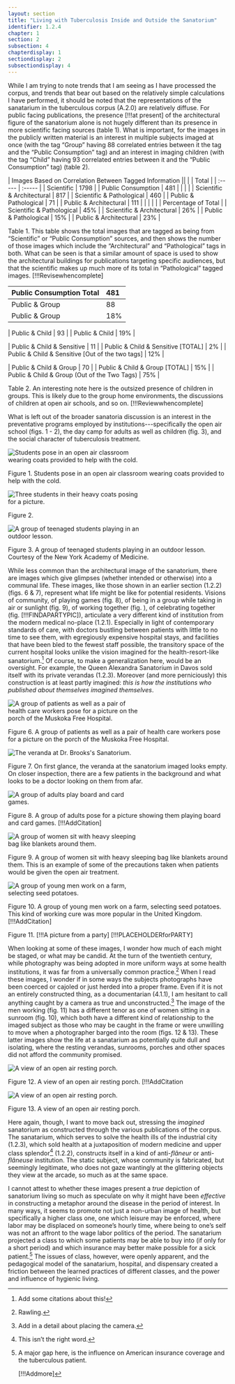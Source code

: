 ```yaml
---
layout: section
title: "Living with Tuberculosis Inside and Outside the Sanatorium"
identifier: 1.2.4
chapter: 1
section: 2
subsection: 4
chapterdisplay: 1
sectiondisplay: 2
subsectiondisplay: 4
---
```


While I am trying to note trends that I am seeing as I have processed the corpus, and trends that bear out based on the relatively simple calculations I have performed, it should be noted that the representations of the sanatarium in the tuberculous corpus (A.2.0) are relatively diffuse. For public facing publications, the presence [!!!at present] of the architectural figure of the sanatorium alone is not hugely different than its presence in more scientific facing sources (table 1). What is important, for the images in the publicly written material is an interest in multiple subjects imaged at once (with the tag “Group” having 88 correlated entries between it the tag and the “Public Consumption” tag) and an interest in imaging children (with the tag “Child” having 93 correlated entries between it and the “Public Consumption” tag) (table 2).

| Images Based on Correlation Between Tagged Information ||
|  | Total |
| :----- | :----- |
| Scientific | 1798 |
| Public Consumption | 481 |
|  |  |
| Scientific & Architectural | 817 |
| Scientific & Pathological | 460 |
| Public & Pathological | 71 |
| Public & Architectural | 111 |
|  |  |
|  | Percentage of Total |
| Scientific & Pathological | 45% |
| Scientific & Architectural | 26% |
| Public & Pathological | 15% |
| Public & Architectural | 23% |

Table 1.  This table shows the total images that are tagged as being from “Scientific” or “Public Consumption” sources, and then shows the number of those images which include the “Architectural” and “Pathological” tags in both. What can be seen is that a similar amount of space is used to show the architectural buildings for publications targeting specific audiences, but that the scientific makes up much more of its total in “Pathological” tagged images. [!!!Revisewhencomplete]

| Public Consumption Total | 481 |
| :----- | :----- |
| Public & Group | 88 |
| Public & Group | 18% |

| Public & Child | 93 |
| Public & Child | 19% |

| Public & Child & Sensitive | 11 |
| Public & Child & Sensitive [TOTAL] | 2% |
| Public & Child & Sensitive [Out of the two tags] | 12% |

| Public & Child & Group | 70 |
| Public & Child & Group [TOTAL] | 15% |
| Public & Child & Group (Out of the Two Tags) | 75% |

Table 2. An interesting note here is the outsized presence of children in groups. This is likely due to the group home environments, the discussions of children at open air schools, and so on. [!!!Reviewwhencomplete]

What is left out of the broader sanatoria discussion is an interest in the preventative programs employed by institutions---specifically the open air school (figs. 1 - 2), the day camp for adults as well as children (fig. 3), and the social character of tuberculosis treatment.

<img id="CityofChicagoMunicipalTub1-4_1917-1924_358" src="{{ site.baseurl }}/assets/items/CityofChicagoMunicipalTub1-4_1917-1924_358.jpg" alt="Students pose in an open air classroom wearing coats provided to help with the cold." style="max-width:60%;height:auto;">

Figure 1. Students pose in an open air classroom wearing coats provided to help with the cold.

<img id="CityofChicagoMunicipalTub1-4_1917-1924_440" src="{{ site.baseurl }}/assets/items/CityofChicagoMunicipalTub1-4_1917-1924_440.jpg" alt="Three students in their heavy coats posing for a picture." style="max-width:60%;height:auto;">

Figure 2.

<img id="Wooten_1926_0001_Cropped" src="{{ site.baseurl }}/assets/items/Wooten_1926_0001_Cropped.jpg" alt="A group of teenaged students playing in an outdoor lesson." style="max-width:60%;height:auto;">

Figure 3. A group of teenaged students playing in an outdoor lesson. Courtesy of the New York Academy of Medicine.

While less common than the architectural image of the sanatorium, there are images which give glimpses (whether intended or otherwise) into a communal life. These images, like those shown in an earlier section (1.2.2) (figs. 6 & 7), represent what life might be like for potential residents. Visions of community, of playing games (fig. 8), of being in a group while taking in air or sunlight (fig. 9), of working together (fig. ), of celebrating together (fig. [!!!FINDAPARTYPIC]), articulate a very different kind of institution from the modern medical no-place (1.2.1). Especially in light of contemporary standards of care, with doctors bustling between patients with little to no time to see them, with egregiously expensive hospital stays, and facilities that have been bled to the fewest staff possible, the transitory space of the current hospital looks unlike the vision imagined for the health-resort-like sanatorium.[^fn1] Of course, to make a generalization here, would be an oversight. For example, the Queen Alexandra Sanatorium in Davos sold itself with its private verandas (1.2.3). Moreover (and more perniciously) this construction is at least partly imagined: *this is how the institutions who published about themselves imagined themselves*.

<img id="Brandt_ADirectoryofInstitutionsa_1904_161b" src="{{ site.baseurl }}/assets/items/Brandt_ADirectoryofInstitutionsa_1904_161b.jpg" alt="A group of patients as well as a pair of health care workers pose for a picture on the porch of the Muskoka Free Hospital." style="max-width:60%;height:auto;">

Figure 6. A group of patients as well as a pair of health care workers pose for a picture on the porch of the Muskoka Free Hospital.

<img id="Brandt_ADirectoryofInstitutionsa_1904_55" src="{{ site.baseurl }}/assets/items/Brandt_ADirectoryofInstitutionsa_1904_55.jpg" alt="The veranda at Dr. Brooks's Sanatorium." style="max-width:60%;height:auto;">

Figure 7. On first glance, the veranda at the sanatorium imaged looks empty. On closer inspection, there are a few patients in the background and what looks to be a doctor looking on them from afar.

<img id="CharityOrganiza_HomeTreatmentofTuberculos_1908_10" src="{{ site.baseurl }}/assets/items/CharityOrganiza_HomeTreatmentofTuberculos_1908_10.jpg" alt="A group of adults play board and card games." style="max-width:60%;height:auto;">

Figure 8. A group of adults pose for a picture showing them playing board and card games. [!!!AddCitation]

<img id="TuberculosisATreatisebyAm_1909_175" src="{{ site.baseurl }}/assets/items/TuberculosisATreatisebyAm_1909_175.jpg" alt="A group of women sit with heavy sleeping bag like blankets around them." style="max-width:60%;height:auto;">

Figure 9. A group of women sit with heavy sleeping bag like blankets around them. This is an example of some of the precautions taken when patients would be given the open air treatment.

<img id="TheControlandEradicationo_1911_224" src="{{ site.baseurl }}/assets/items/TheControlandEradicationo_1911_224.jpg" alt="A group of young men work on a farm, selecting seed potatoes." style="max-width:60%;height:auto;">

Figure 10. A group of young men work on a farm, selecting seed potatoes. This kind of working cure was more popular in the United Kingdom. [!!!AddCitation]

Figure 11. [!!!A picture from a party] [!!!PLACEHOLDERforPARTY]

When looking at some of these images, I wonder how much of each might be staged, or what may be candid. At the turn of the twentieth century, while photography was being adopted in more uniform ways at some health institutions, it was far from a universally common practice.[^fn2] When I read these images, I wonder if in some ways the subjects photographs have been coerced or cajoled or just herded into a proper frame. Even if it is not an entirely constructed thing, as a documentarian (4.1.1), I am hesitant to call anything caught by a camera as true and unconstructed.[^fn3] The image of the men working (fig. 11) has a different tenor as one of women sitting in a sunroom (fig. 10), which both have a different kind of relationship to the imaged subject as those who may be caught in the frame or were unwilling to move when a photographer barged into the room (figs. 12 & 13). These latter images show the life at a sanatarium as potentially quite dull and isolating, where the resting verandas, sunrooms, porches and other spaces did not afford the community promised.

<img id="Bonney_PulmonaryTuberculosisandi_1910_849a" src="{{ site.baseurl }}/assets/items/Bonney_PulmonaryTuberculosisandi_1910_849a.jpg" alt="A view of an open air resting porch." style="max-width:60%;height:auto;">

Figure 12. A view of an open air resting porch. [!!!AddCitation

<img id="Bonney_PulmonaryTuberculosisandi_1910_849b" src="{{ site.baseurl }}/assets/items/Bonney_PulmonaryTuberculosisandi_1910_849b.jpg" alt="A view of an open air resting porch." style="max-width:60%;height:auto;">

Figure 13. A view of an open air resting porch.

Here again, though, I want to move back out, stressing the *imagined* sanatorium as constructed through the various publications of the corpus. The sanatarium, which serves to solve the health ills of the industrial city (1.2.3), which sold health at a juxtaposition of modern medicine and upper class splendor[^fn4] (1.2.2), constructs itself in a kind of anti-*flâneur* or anti-*flâneuse* institution. The static subject, whose community is fabricated, but seemingly legitimate, who does not gaze wantingly at the glittering objects they view at the arcade, so much as at the same space.

I cannot attest to whether these images present a *true* depiction of sanatorium living so much as speculate on why it might have been *effective* in constructing a metaphor around the disease in the period of interest. In many ways, it seems to promote not just a non-urban image of health, but specifically a higher class one, one which leisure may be enforced, where labor may be displaced on someone’s hourly time, where being to one’s self was not an affront to the wage labor politics of the period. The sanatarium projected a class to which some patients may be able to buy into (if only for a short period) and which insurance may better make possible for a sick patient.[^fn5] The issues of class, however, were openly apparent, and the pedagogical model of the sanatarium, hospital, and dispensary created a friction between the learned practices of different classes, and the power and influence of hygienic living.


[^fn1]: Add some citations about this!

[^fn2]: Rawling.

[^fn3]: Add in a detail about placing the camera.

[^fn4]: This isn’t the right word.

[^fn5]: A major gap here, is the influence on American insurance coverage and the tuberculous patient.
	
	[!!!Addmore]